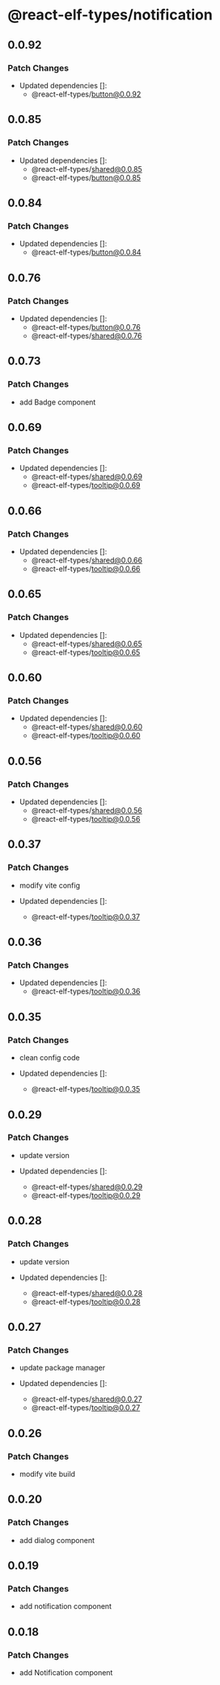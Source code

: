 # @react-elf-types/notification

## 0.0.92

### Patch Changes

- Updated dependencies []:
  - @react-elf-types/button@0.0.92

## 0.0.85

### Patch Changes

- Updated dependencies []:
  - @react-elf-types/shared@0.0.85
  - @react-elf-types/button@0.0.85

## 0.0.84

### Patch Changes

- Updated dependencies []:
  - @react-elf-types/button@0.0.84

## 0.0.76

### Patch Changes

- Updated dependencies []:
  - @react-elf-types/button@0.0.76
  - @react-elf-types/shared@0.0.76

## 0.0.73

### Patch Changes

- add Badge component

## 0.0.69

### Patch Changes

- Updated dependencies []:
  - @react-elf-types/shared@0.0.69
  - @react-elf-types/tooltip@0.0.69

## 0.0.66

### Patch Changes

- Updated dependencies []:
  - @react-elf-types/shared@0.0.66
  - @react-elf-types/tooltip@0.0.66

## 0.0.65

### Patch Changes

- Updated dependencies []:
  - @react-elf-types/shared@0.0.65
  - @react-elf-types/tooltip@0.0.65

## 0.0.60

### Patch Changes

- Updated dependencies []:
  - @react-elf-types/shared@0.0.60
  - @react-elf-types/tooltip@0.0.60

## 0.0.56

### Patch Changes

- Updated dependencies []:
  - @react-elf-types/shared@0.0.56
  - @react-elf-types/tooltip@0.0.56

## 0.0.37

### Patch Changes

- modify vite config

- Updated dependencies []:
  - @react-elf-types/tooltip@0.0.37

## 0.0.36

### Patch Changes

- Updated dependencies []:
  - @react-elf-types/tooltip@0.0.36

## 0.0.35

### Patch Changes

- clean config code

- Updated dependencies []:
  - @react-elf-types/tooltip@0.0.35

## 0.0.29

### Patch Changes

- update version

- Updated dependencies []:
  - @react-elf-types/shared@0.0.29
  - @react-elf-types/tooltip@0.0.29

## 0.0.28

### Patch Changes

- update version

- Updated dependencies []:
  - @react-elf-types/shared@0.0.28
  - @react-elf-types/tooltip@0.0.28

## 0.0.27

### Patch Changes

- update package manager

- Updated dependencies []:
  - @react-elf-types/shared@0.0.27
  - @react-elf-types/tooltip@0.0.27

## 0.0.26

### Patch Changes

- modify vite build

## 0.0.20

### Patch Changes

- add dialog component

## 0.0.19

### Patch Changes

- add notification component

## 0.0.18

### Patch Changes

- add Notification component
